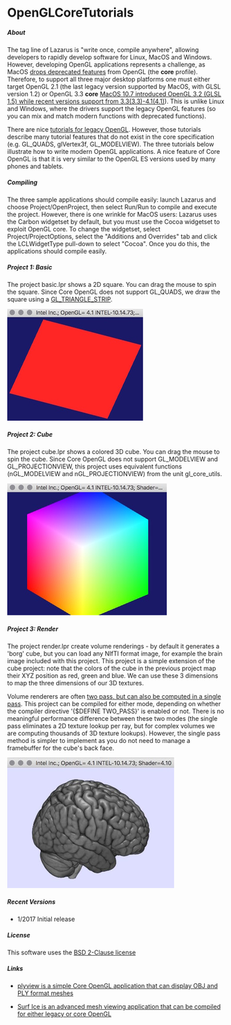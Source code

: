 # OpenGLCoreTutorials

##### About

The tag line of Lazarus is "write once, compile anywhere", allowing developers to rapidly develop software for Linux, MacOS and Windows. However, developing OpenGL applications represents a challenge, as MacOS [drops deprecated features](http://renderingpipeline.com/2012/04/sad-state-of-opengl-on-macos-x/) from OpenGL (the **core** profile). Therefore, to support all three major desktop platforms one must either target OpenGL 2.1 (the last legacy version supported by MacOS, with GLSL version 1.2) or OpenGL 3.3 **core** [MacOS 10.7 introduced OpenGL 3.2 (GLSL 1.5) while recent versions support from 3.3(3.3)-4.1(4.1)](https://developer.apple.com/opengl/capabilities/)). This is unlike Linux and Windows, where the drivers support the legacy OpenGL features (so you can mix and match modern functions with deprecated functions).

There are nice [tutorials for legacy OpenGL](http://wiki.freepascal.org/OpenGL_Tutorial). However, those tutorials describe many tutorial features that do not exist in the core specification (e.g. GL_QUADS, glVertex3f, GL_MODELVIEW). The three tutorials below illustrate how to write modern OpenGL applications. A nice feature of Core OpenGL is that it is very similar to the OpenGL ES versions used by many phones and tablets.

##### Compiling

The three sample applications should compile easily: launch Lazarus and choose Project/OpenProject, then select Run/Run to compile and execute the project. However, there is one wrinkle for MacOS users: Lazarus uses the Carbon widgetset by default, but you must use the Cocoa widgetset to exploit OpenGL core. To change the widgetset, select Project/ProjectOptions, select the "Additions and Overrides" tab and click the LCLWidgetType pull-down to select "Cocoa". Once you do this, the applications should compile easily.

##### Project 1: Basic

The project basic.lpr shows a 2D square. You can drag the mouse to spin the square. Since Core OpenGL does not support GL_QUADS, we draw the square using a [GL_TRIANGLE_STRIP](http://stackoverflow.com/questions/16882474/is-there-a-clear-performance-difference-between-gl-quads-and-gl-triangle-strip).

![alt tag](https://github.com/neurolabusc/OpenGLCoreTutorials/blob/master/basic.jpg)

##### Project 2: Cube

The project cube.lpr shows a colored 3D cube. You can drag the mouse to spin the cube. Since Core OpenGL does not support GL_MODELVIEW and GL_PROJECTIONVIEW, this project uses equivalent functions (nGL_MODELVIEW and nGL_PROJECTIONVIEW) from the unit gl_core_utils.

![alt tag](https://github.com/neurolabusc/OpenGLCoreTutorials/blob/master/cube.jpg)

##### Project 3: Render

The project render.lpr create volume renderings - by default it generates a 'borg' cube, but you can load any NIfTI format image, for example the brain image included with this project. This project is a simple extension of the cube project: note that the colors of the cube in the previous project map their XYZ position as red, green and blue. We can use these 3 dimensions to map the three dimensions of our 3D textures.

Volume renderers are often [two pass, but can also be computed in a single pass](http://prideout.net/blog/?p=64). This project can be compiled for either mode, depending on whether the compiler directive '{$DEFINE TWO_PASS}' is enabled or not. There is no  meaningful performance difference between these two modes (the single pass eliminates a 2D texture lookup per ray, but for complex volumes we are computing thousands of 3D texture lookups). However, the single pass method is simpler to implement as you do not need to manage a framebuffer for the cube's back face.

![alt tag](https://github.com/neurolabusc/OpenGLCoreTutorials/blob/master/render.jpg)

##### Recent Versions

 - 1/2017 Initial release

##### License

 This software uses the [BSD 2-Clause license](https://opensource.org/licenses/BSD-2-Clause)

##### Links

 - [plyview is a simple Core OpenGL application that can display OBJ and PLY format meshes](https://github.com/neurolabusc/plyview)

 - [Surf Ice is an advanced mesh viewing application that can be compiled for either legacy or core OpenGL](https://github.com/neurolabusc/surf-ice)


